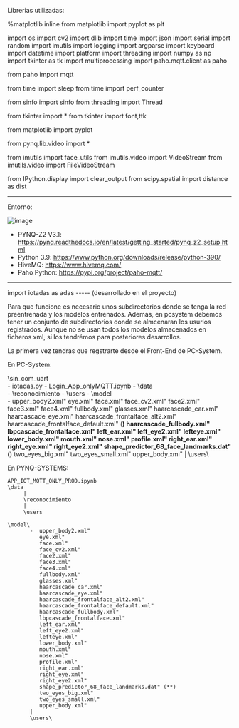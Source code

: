 Librerias utilizadas:

%matplotlib inline 
from matplotlib import pyplot as plt

import os
import cv2
import dlib
import time
import json
import serial
import random
import imutils
import logging
import argparse
import keyboard
import datetime
import platform
import threading
import numpy as np 
import tkinter as  tk
import multiprocessing
import paho.mqtt.client as paho


from paho import mqtt

from time import sleep
from time import perf_counter

from sinfo import sinfo
from threading import Thread

from tkinter import *
from tkinter import  font,ttk

from matplotlib import pyplot

from pynq.lib.video import *

from imutils import face_utils
from imutils.video import VideoStream
from imutils.video import FileVideoStream

from IPython.display import clear_output
from scipy.spatial import distance as dist
 

 --------------------
 
 Entorno:
 
 ![image](https://user-images.githubusercontent.com/15160072/211155563-dd644342-3e27-4474-8752-eccdbb2c2018.png)

 
* PYNQ-Z2 V3.1: https://pynq.readthedocs.io/en/latest/getting_started/pynq_z2_setup.html
* Python 3.9: https://www.python.org/downloads/release/python-390/
* HiveMQ: https://www.hivemq.com/
* Paho Python: https://pypi.org/project/paho-mqtt/


--------------
import iotadas as adas ----- (desarrollado en el proyecto)


Para que funcione es necesario unos subdirectorios donde se tenga  la red preentrenada y los modelos entrenados.  Además, en pcsystem debemos tener un conjunto de subdirectorios  donde se almcenaran los usurios registrados.
Aunque no se usan todos los modelos almacenados en ficheros xml, si los tendrémos para posteriores desarrollos.

La primera vez tendras que regstrarte desde el Front-End de PC-System.

En PC-System:


\sin_com_uart\
               - iotadas.py
               - Login_App_onlyMQTT.ipynb
               - \data\
                        - \reconocimiento
                        -  \users
                - \model\
                         -  upper_body2.xml"
                            eye.xml"
                            face.xml"
                            face_cv2.xml"
                            face2.xml"
                            face3.xml"
                            face4.xml"
                            fullbody.xml"
                            glasses.xml"
                            haarcascade_car.xml"
                            haarcascade_eye.xml"
                            haarcascade_frontalface_alt2.xml"
                            haarcascade_frontalface_default.xml" (**)
                            haarcascade_fullbody.xml"
                            lbpcascade_frontalface.xml"
                            left_ear.xml"
                            left_eye2.xml"
                            lefteye.xml"
                            lower_body.xml"
                            mouth.xml"
                            nose.xml"
                            profile.xml"
                            right_ear.xml"
                            right_eye.xml"
                            right_eye2.xml"
                            shape_predictor_68_face_landmarks.dat" (**)
                            two_eyes_big.xml"
                            two_eyes_small.xml"
                            upper_body.xml"
                         |
                         \users\

En PYNQ-SYSTEMS:


    APP_IOT_MQTT_ONLY_PROD.ipynb
    \data
         |
         \reconocimiento
         |
         \users

    \model\
           -  upper_body2.xml"
              eye.xml"
              face.xml"
              face_cv2.xml"
              face2.xml"
              face3.xml"
              face4.xml"
              fullbody.xml"
              glasses.xml"
              haarcascade_car.xml"
              haarcascade_eye.xml"
              haarcascade_frontalface_alt2.xml"
              haarcascade_frontalface_default.xml"
              haarcascade_fullbody.xml"
              lbpcascade_frontalface.xml"
              left_ear.xml"
              left_eye2.xml"
              lefteye.xml"
              lower_body.xml"
              mouth.xml"
              nose.xml"
              profile.xml"
              right_ear.xml"
              right_eye.xml"
              right_eye2.xml"
              shape_predictor_68_face_landmarks.dat" (**)
              two_eyes_big.xml"
              two_eyes_small.xml"
              upper_body.xml"
           |
           \users\
